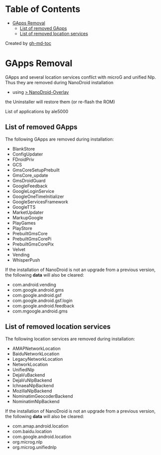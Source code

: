 
Table of Contents
=================

   * [GApps Removal](#gapps-removal)
      * [List of removed GApps](#list-of-removed-gapps)
      * [List of removed location services](#list-of-removed-location-services)

Created by [gh-md-toc](https://github.com/ekalinin/github-markdown-toc)

# GApps Removal

GApps and several location services conflict with microG and unified Nlp. Thus they are removed during NanoDroid installation

  * using [> NanoDroid-Overlay](NanoDroidOverlay.md)

the Uninstaller will restore them (or re-flash the ROM)

List of applications by ale5000

## List of removed GApps

The following GApps are removed during installation:

* BlankStore
* ConfigUpdater
* FDroidPriv
* GCS
* GmsCoreSetupPrebuilt
* GmsCore_update
* GmsDroidGuard
* GoogleFeedback
* GoogleLoginService
* GoogleOneTimeInitializer
* GoogleServicesFramework
* GoogleTTS
* MarketUpdater
* MarkupGoogle
* PlayGames
* PlayStore
* PrebuiltGmsCore
* PrebuiltGmsCorePi
* PrebuiltGmsCorePix
* Velvet
* Vending
* WhisperPush

If the installation of NanoDroid is not an upgrade from a previous version, the following **data** will also be cleared:

* com.android.vending
* com.google.android.gms
* com.google.android.gsf
* com.google.android.gsf.login
* com.google.android.feedback
* com.mgoogle.android.gms

## List of removed location services

The following location services are removed during installation:

* AMAPNetworkLocation
* BaiduNetworkLocation
* LegacyNetworkLocation
* NetworkLocation
* UnifiedNlp
* DejaVuBackend
* DejaVuNlpBackend
* IchnaeaNlpBackend
* MozillaNlpBackend
* NominatimGeocoderBackend
* NominatimNlpBackend

If the installation of NanoDroid is not an upgrade from a previous version, the following **data** will also be cleared:

* com.amap.android.location
* com.baidu.location
* com.google.android.location
* org.microg.nlp
* org.microg.unifiednlp
